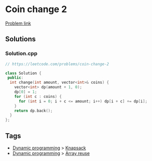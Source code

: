 # Coin change 2

[Problem link](https://leetcode.com/problems/coin-change-2)

## Solutions


### Solution.cpp
```cpp
// https://leetcode.com/problems/coin-change-2

class Solution {
 public:
  int change(int amount, vector<int>& coins) {
    vector<int> dp(amount + 1, 0);
    dp[0] = 1;
    for (int c : coins) {
      for (int i = 0; i + c <= amount; i++) dp[i + c] += dp[i];
    }
    return dp.back();
  }
};
```
## Tags

* [Dynamic programming](/Collections/dynamic-programming.md#dynamic-programming) > [Knapsack](/Collections/dynamic-programming.md#knapsack)
* [Dynamic programming](/Collections/dynamic-programming.md#dynamic-programming) > [Array reuse](/Collections/dynamic-programming.md#array-reuse)
